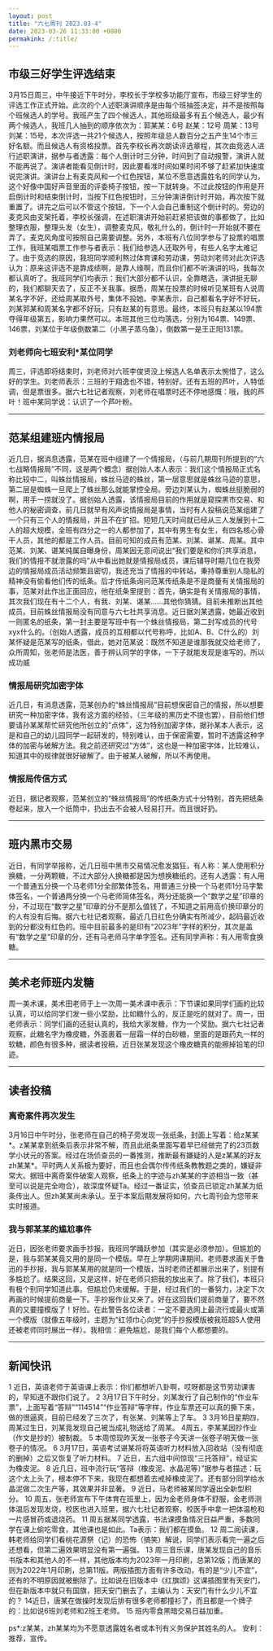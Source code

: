 ```yaml
---
layout: post
title: "六七周刊 2023.03-4"
date: 2023-03-26 11:33:00 +0800
permakink: /:title/
---
```


## 市级三好学生评选结束
3月15日周三，中午接近下午时分，李校长于学校多功能厅宣布，市级三好学生的评选工作正式开始。此次的个人述职演讲顺序是由每个班抽签决定，并不是按照每个班候选人的学号。我班产生了四个候选人，其他班级最多有五个候选人，最少有两个候选人，我班几人抽到的顺序依次为：郭某某：6号 赵某：12号 周某：13号 刘某：15号，本次评选一共21个候选人，按照年级总人数百分之五产生14个市三好名额。而且候选人有资格投票。首先李校长再次朗读评选章程，其次由竞选人进行述职演讲，据参与者透露：每个人倒计时三分钟，时间到了自动报警，演讲人就不能再说了。演讲者能看见倒计时，因此要看准时间如果时间不够了赶紧加快速度说完演讲。演讲台上有麦克风和一个红色按钮，某位不愿意透露姓名的同学认为，这个好像中国好声音里面的评委椅子按钮，按一下就转身。不过此按钮的作用是开启倒计时和结束倒计时，当按下红色按钮时，三分钟演讲倒计时开始，再次按下就重置了。讲完之后可以不管这个按钮，下一个人会自己重制这个倒计时的。旁边的麦克风由支架托着，李校长强调，在述职演讲开始前赶紧把该做的事都做了，比如整理衣服，整理头发（女生），调整麦克风，敬礼什么的，倒计时一开始就不要在弄了。麦克风角度可按照自己需要调整。另外，本班有八位同学参与了投票的唱票工作，我班某唱票工作参与者表示：我们给参选人还取外号，有些人名字太难记了。由于竞选的原因，我班同学顺利熬过体育课和劳动课，劳动刘老师对此次评选认为：原来这评选不是靠成绩啊，是靠人缘啊，而且你们都不听演讲的吗，我每次都认真听了。我班同学们均表示：我们大部分都不认识，全靠瞎选，演讲挺无聊的，我们都聊天去了，反正不关我事。据悉，周某在投票的时候听见某班有人说周某名字不好，还给周某取外号，集体不投她。李某表示，自己都看名字好不好玩，刘某郭某和周某名字都不好玩，只有赵某的有意思。最终，本班只有赵某以194票夺得年级第五，影响力果然可以。本班其他三位均落选，分别为164票、149票、146票，刘某位于年级倒数第二（小黑子蒸乌鱼），倒数第一是王正阳131票。
### 刘老师向七班安利*某位同学
周三，评选即将结束时，刘老师对六班李俊贤没上候选人名单表示太惋惜了，这么好的学生。刘老师表示：三班的于翔逸也不错，特别好。还有五班的芦叶，人特低调，但是票很多。据六七社记者观察，刘老师在唱票时还不停地感慨：哦，我的芦叶！班中某同学说：认识了一个芦叶粉。


----------


## 范某组建班内情报局
近几日，据消息透露，范某在班中组建了一个情报局，（与前几期周刊所提到的“六七战略情报局”不同，这是两个概念）据创始人本人表示：我们这个情报局正式名称比较中二，叫蛛丝情报局，蛛丝马迹的蛛丝，第一层意思就是蛛丝马迹的意思，第二层是蜘蛛一旦爬上了蛛丝那么就能掌控全局。旁边刘某认为，蜘蛛丝挺脆弱的啊，用手一捞就没了。据创始人透露，该情报局目前的作用就是窥探黑市交易、和他人的秘密调查，前几日就早有风声说情报局是事情，当时有人投稿说范某组建了一个只有三个人的情报局，并且不在扩招。短短几天时间就已经从三人发展到十二人的超大规模，全班有四分之一的人都参加了，其中有男生有女生，有四名核心骨干人员，其他的都是工作人员。目前可知的成员有范某、刘某、谌某、周某。其中范某、刘某、谌某纯属自曝身份，周某因无意间说出“我们要是和你们共享消息，我们的情报不就泄露的吗”从中看出她就是情报局成员，课后辅导时期几位在我旁边的情报局成员活动频繁且密切，我还充当了情报的中转站，秉持尊重别人隐私的精神没有偷看他们传的纸条。后才传纸条询问范某传纸条是不是商量有关情报局的事，范某对此作出正面回应，他在纸条里提到：首先，确实是有关情报局的事情，其次我们现在有十二个人，有我、刘某、谌某......其他你猜猜。目前未推断出其他成员。目前蛛丝情报局没有同意与六七社共享消息。近日据刘某透露，她最近收到一则匿名的纸条，第一封主要是写班中有一个蛛丝情报局，第二封写成员的代号xyx什么的。（创始人透露，成员的互相都以代号称呼，比如A、B、C什么的）刘某怀疑是范某写的纸条，借此，她对范某说：既然不知道是谁那我就交给老师了，众所周知，张老师是法医，善于辨认同学的字体，一下子就能发现是谁写的。所以成功威
### 情报局研究加密字体
近几日，有消息透露，范某创办的“蛛丝情报局”目前想保密自己的情报，所以想要研究一种加密字体，我有这方面的经验，（三年级的黑历史不提也罢），目前他们想要请孙某某帮忙研究他所创立的“点体”，这为特别加密字体，据孙某本人表示，这是和自己的幼儿园同学一起研发的，特别难认，由于保密需要，暂时不透露这种字体的加密与破解方法。我之前还研究过“方体”，这也是一种加密字体，比较难认，知道其中的规律就很好破解了。由于被某人破解，所以不再使用。
### 情报局传信方式
近日，据记者观察，范某创立的“蛛丝情报局”的传纸条方式十分特别，首先把纸条卷起来，放入一个纸筒中，扔出去不会被人轻易打开。而且很好扔。


----------


## 班内黑市交易
近日，有同学举报称，近几日班中黑市交易情况愈发猖狂，有人称：某人使用积分换糖，一分两颗糖，不过大部分人换糖都是因为想换糖纸的。还有人透露：有人用一个普通五分换一个马老师1分全部繁体签名，用普通三分换一个马老师1分马字繁体签名，一个普通两分换一个马老师简体签名，两分还能换一个“数学之星”印章的分，不过现在“数学之星”印章的分不是那么值钱了，不知道之前用高价换印章分的的人有没有后悔。据六七社记者观察，最近几日红色分确实有所减少，起码最近收到的分都没有红色的。班中目前最多的是印有“2023年”字样的积分，其次是盖有“数学之星”印章的分，还有马老师马字单字签名。还有同学声称：有人用零食换糖。


----------


## 美术老师班内发糖
周一美术课，美术田老师于上一次周一美术课中表示：下节课如果同学们画的比较认真，可以给同学们发一些小奖励，比如糖什么的，反正是吃的就对了。周一，田老师表示：同学们画的还挺认真的，我给大家发糖，作为一个奖励。据六七社记者观察，此糖名字为橡皮糖，外面裹着一层霜一样的白砂糖，里面的是跟药丸一样的软糖，颜色有很多种，据读者投稿，近日张某发现这个橡皮糖真的能擦掉铅笔的印迹。


----------


## 读者投稿
### 离奇案件再次发生
3月16日中午时分，张老师在自己的椅子旁发现一张纸条，封面上写着：给z某某*。z某某拿到纸条后表示非常不解，而且此纸条里面写着早已经做完了的23页数学小状元的答案。经过在场侦查员的一番推测，推断最有嫌疑的人是z某某的好友zh某某*。平时两人关系极为要好，而且也会偶尔传传纸条教教题之类的，嫌疑非常大。据班中离奇案件破案人观察，纸条上的字迹与zh某某的字迹相当一致（甚至可以说是完全吻合），故深度怀疑Ta。经过一番证实，侦查员已锁定zh某某为纸条传出人。但zh某某尚未承认。至于本案后期发展将如何，六七周刊会为您带来实时报道。
### 我与郭某某的尴尬事件
近日，因张老师要求画手抄报，我班同学踊跃参加（其实是必须参加）。但尴尬的是，我与郭某某竟又用的是同一个模版。早在上学期网课期间，老师要求画关于鲁迅的手抄报，我与郭某某用的就是同一个模版，当时老师还都展示出来了，别提有多尴尬了。结果这回，又是这样，好在老师只把我的放出来了。除了我们，本班只有极个别同学知道此事。但尴尬仍未缓解。于是，经过我们的一番努力，决定下次再画的时候提前商量一下。手抄报作业又来了。好在这回我们提前商量了，要不然真的又要撞模版了！好险。在此警告各位读者：一定不要选网上最流行或最火或第一个模版（就像五年级时，主题为“红领巾心向党”的手抄报模版被我班超5人使用还被老师同时展出一样）。我相信：避免尴尬，是我们每个人都想要的。


----------


## 新闻快讯
1 近日，英语老师于英语课上表示：你们都想听八卦啊，哎呀都是这节劳动课害的，早知道不跟你们说了。
2 3月17日下午时分，刘某发行了自己制作的“作业车票”，上面写着“答辩”“114514”“作业答辩”等字样，作业车票还可以真的撕下来，做的很逼真，目前已经发了三次了，有张某、刘某等上了车。
3 3月16日星期四，周某过生日，刘某竟发现自己被当成礼物送给了周某。
4周五，李某某因抄作业（作文是抄的）被制裁。
5 本周惊现昨天发一张卷子今天讲一张卷子明天做一张卷子的情况。
6 3月17日，英语考试谌某将将英语听力材料放入回收站（没有彻底的删掉）之后又恢复了听力材料。
7 近日，五六组中间惊现“三托答辩”，经证实为橡皮泥。
8 近几日，班中流行玩“答辩（橡皮泥、水晶泥等）”据参与者描述：玩这个太上头了，根本停不下来，我现在都想着去戒掉橡皮泥了。还有部分同学给水晶泥做二次生产等，其效果并非显著。
9 近日，马老师被某同学逼出全新型积分。
10 周五，张老师宣布下午体育在班里上，因为金老师身体不舒服，金老师测体温后发现发烧，校医也进入班里，据六七社记者观察，校医手中拿一把体温枪和一片感冒药或退烧药。
11 周五据某同学透露，书法课摸鱼情况日益严重，多数同学在课上偷吃零食，其他课也是如此。Ta表示：我们都在摸鱼。
12 周二阅读课，韩老师给同学们看桃花源祭（记）的恐怖（搞笑）解说，同学们表示看完一遍之后还想看，但第二遍效果明显没有第一遍强。
13 周三音乐课，唐某发现自己的音乐书版本和其他人的不一样，其他版本均为2023年一月印刷，总第12版；而唐某的则为2022年1月印刷，总第11版。两版插图方面有许多改动，有的是“少儿不宜”，还有的不明原因就被删除了。比如说在旧版本中《红旗颂》这课插图里有天安门，但在新版本中就只有国旗，把天安门删去了，主编认为：天安门有什么少儿不宜的？
14近日，唐某在做操时发现后排有很多老师都撞衫了，而且都是一个牌子的：比如说6班刘老师和2班王老师。
15 班内零食黑暗交易日益加重。


ps*:z某某，zh某某均为不愿意透露姓名者或本刊有义务保护其姓名的人。
    安利：推荐，宣传。
